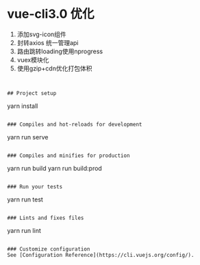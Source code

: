 # vue-cli3.0 优化

1.  添加svg-icon组件
2.  封转axios 统一管理api
3.  路由跳转loading使用nprogress
4.  vuex模块化
5.  使用gzip+cdn优化打包体积
```


## Project setup
```
yarn install
```

### Compiles and hot-reloads for development
```
yarn run serve
```

### Compiles and minifies for production
```
yarn run build
yarn run build:prod
```

### Run your tests
```
yarn run test
```

### Lints and fixes files
```
yarn run lint
```

### Customize configuration
See [Configuration Reference](https://cli.vuejs.org/config/).
